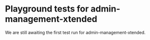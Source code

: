 # Playground tests for admin-management-xtended
We are still awaiting the first test run for admin-management-xtended.

